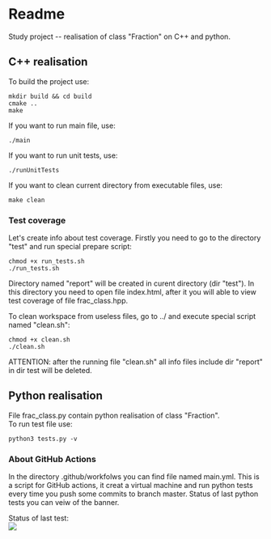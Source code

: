 # Readme

Study project -- realisation of class "Fraction" on C++ and python.

## C++ realisation

To build the project use:
```
mkdir build && cd build
cmake ..
make
```
If you want to run main file, use:
```
./main
```
If you want to run unit tests, use:
```
./runUnitTests
```
If you want to clean current directory from executable files, use:
```
make clean
```

### Test coverage

Let's create info about test coverage. Firstly you need to go to the directory "test" and run special prepare script:
```
chmod +x run_tests.sh
./run_tests.sh
```
Directory named "report" will be created in curent directory (dir "test"). In this directory you need to open file index.html, after it you will able to view test coverage of file frac_class.hpp.

To clean workspace from useless files, go to ../ and execute special script named "clean.sh":
```
chmod +x clean.sh
./clean.sh
```

ATTENTION: after the running file "clean.sh" all info files include dir "report" in dir test will be deleted.

## Python realisation

File frac_class.py contain python realisation of class "Fraction".   
To run test file use:
```
python3 tests.py -v
```

### About GitHub Actions

In the directory .github/workfolws you can find file named main.yml. This is a script for GitHub actions, it creat a virtual machine and run python tests every time you push some commits to branch master. Status of last python tests you can veiw of the banner.

Status of last test:
<br><img src="https://github.com/pavel-collab/Computer-Technology-tasks-4-sem-MIPT/actions/workflows/main.yml/badge.svg"><br>